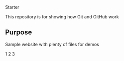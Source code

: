 Starter 

This repository is for showing how Git and GitHub work

## Purpose

Sample website with plenty of files for demos

1
2
3

